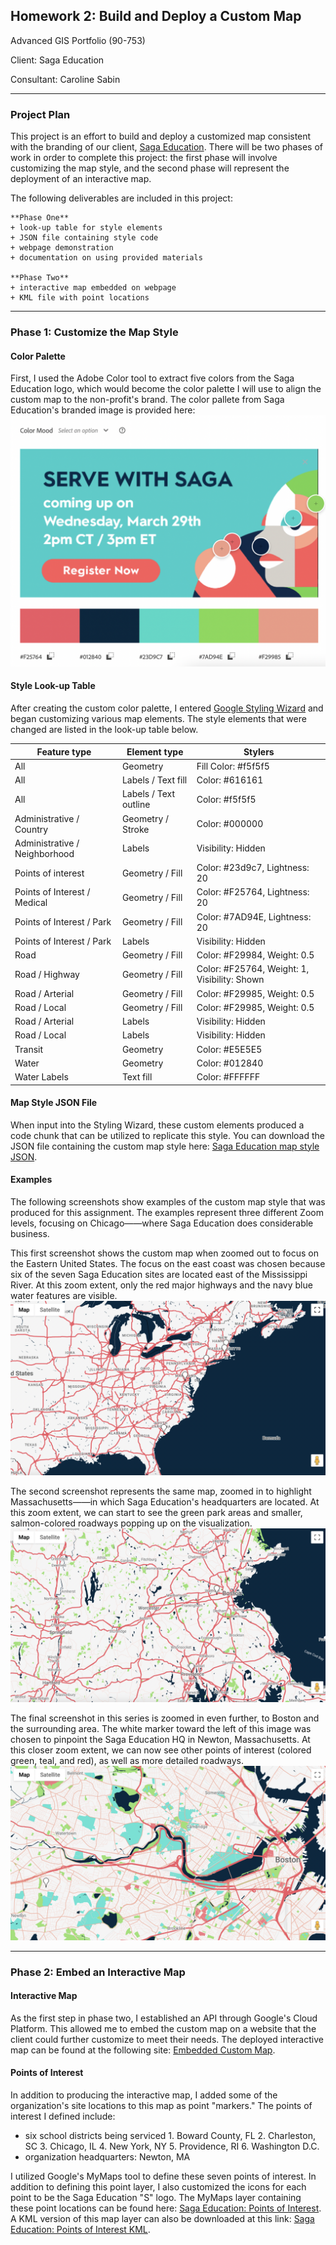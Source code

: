 ## Homework 2: Build and Deploy a Custom Map
Advanced GIS Portfolio (90-753)

Client: Saga Education

Consultant: Caroline Sabin

---
### Project Plan

This project is an effort to build and deploy a customized map consistent with the branding of our client, [Saga Education](https://www.sagaeducation.org/about-saga-education/). There will be two phases of work in order to complete this project: the first phase will involve customizing the map style, and the second phase will represent the deployment of an interactive map.

The following deliverables are included in this project: 

    **Phase One**
    + look-up table for style elements
    + JSON file containing style code 
    + webpage demonstration 
    + documentation on using provided materials

    **Phase Two**
    + interactive map embedded on webpage
    + KML file with point locations

---
### Phase 1: Customize the Map Style

#### Color Palette
First, I used the Adobe Color tool to extract five colors from the Saga Education logo, which would become the color palette I will use to align the custom map to the non-profit's brand. The color pallete from Saga Education's branded image is provided here: ![Saga Education color palette](https://github.com/c-sabin/AdvancedGIS_Portfolio/blob/main/Saga%20Color%20Palette.png)


#### Style Look-up Table
After creating the custom color palette, I entered [Google Styling Wizard](https://mapstyle.withgoogle.com/) and began customizing various map elements. The style elements that were changed are listed in the look-up table below.

| Feature type | Element type | Stylers |
| -------------| -------------| --------| 
| All	| Geometry | Fill	Color: #f5f5f5
| All	| Labels / Text fill | Color: #616161
| All	| Labels / Text outline	| Color: #f5f5f5
| Administrative / Country | Geometry / Stroke | Color: #000000
| Administrative / Neighborhood	| Labels	| Visibility: Hidden
| Points of interest	| Geometry / Fill	| Color: #23d9c7, Lightness: 20
| Points of Interest / Medical	| Geometry / Fill	| Color: #F25764, Lightness: 20
| Points of Interest / Park	| Geometry / Fill	| Color: #7AD94E, Lightness: 20
| Points of Interest / Park	| Labels	| Visibility: Hidden
| Road	| Geometry / Fill	| Color: #F29984, Weight: 0.5
| Road / Highway	| Geometry / Fill	| Color: #F25764, Weight: 1, Visibility: Shown
| Road / Arterial	| Geometry / Fill | Color: #F29985, Weight: 0.5
| Road / Local	| Geometry / Fill	| Color: #F29985, Weight: 0.5
| Road / Arterial |	Labels	| Visibility: Hidden
| Road / Local	| Labels	| Visibility: Hidden
| Transit	| Geometry	| Color: #E5E5E5
| Water	| Geometry	| Color: #012840
| Water	Labels |  Text fill	| Color: #FFFFFF


#### Map Style JSON File
When input into the Styling Wizard, these custom elements produced a code chunk that can be utilized to replicate this style. You can download the JSON file containing the custom map style here: [Saga Education map style JSON](https://github.com/c-sabin/AdvancedGIS_Portfolio/blob/main/saga_mapstyle.txt). 


#### Examples
The following screenshots show examples of the custom map style that was produced for this assignment. The examples represent three different Zoom levels, focusing on Chicago——where Saga Education does considerable business. 

This first screenshot shows the custom map when zoomed out to focus on the Eastern United States. The focus on the east coast was chosen because six of the seven Saga Education sites are located east of the Mississippi River. At this zoom extent, only the red major highways and the navy blue water features are visible.
![Zoom level 1](https://github.com/c-sabin/AdvancedGIS_Portfolio/blob/main/NonProfit-Zoom1HW2.png)

The second screenshot represents the same map, zoomed in to highlight Massachusetts——in which Saga Education's headquarters are located. At this zoom extent, we can start to see the green park areas and smaller, salmon-colored roadways popping up on the visualization.
![Zoom level 2](https://github.com/c-sabin/AdvancedGIS_Portfolio/blob/main/NonProfit-Zoom2HW2.png)

The final screenshot in this series is zoomed in even further, to Boston and the surrounding area. The white marker toward the left of this image was chosen to pinpoint the Saga Education HQ in Newton, Massachusetts. At this closer zoom extent, we can now see other points of interest (colored green, teal, and red), as well as more detailed roadways.
![Zoom level 3](https://github.com/c-sabin/AdvancedGIS_Portfolio/blob/main/NonProfit-Zoom3HW2.png)


---
### Phase 2: Embed an Interactive Map

#### Interactive Map
As the first step in phase two, I established an API through Google's Cloud Platform. This allowed me to embed the custom map on a website that the client could further customize to meet their needs. The deployed interactive map can be found at the following site: [Embedded Custom Map](https://c-sabin.github.io/AdvancedGIS_Portfolio/NonProfitCustomMap-HW2). 

#### Points of Interest
In addition to producing the interactive map, I added some of the organization's site locations to this map as point "markers." The points of interest I defined include: 

+ six school districts being serviced
      1. Boward County, FL
      2. Charleston, SC
      3. Chicago, IL
      4. New York, NY
      5. Providence, RI
      6. Washington D.C.
+ organization headquarters: Newton, MA

I utilized Google's MyMaps tool to define these seven points of interest. In addition to defining this point layer, I also customized the icons for each point to be the Saga Education "S" logo. The MyMaps layer containing these point locations can be found here: [Saga Education: Points of Interest](https://www.google.com/maps/d/u/0/edit?mid=1X2hB3TZvF2OSGv880pW4cle3VC8jWoI&hl=en&ll=39.36197068746295%2C-79.42597774999999&z=5). A KML version of this map layer can also be downloaded at this link: [Saga Education: Points of Interest KML](https://github.com/c-sabin/AdvancedGIS_Portfolio/blob/main/NonProfitPoints-HW2.kml).

